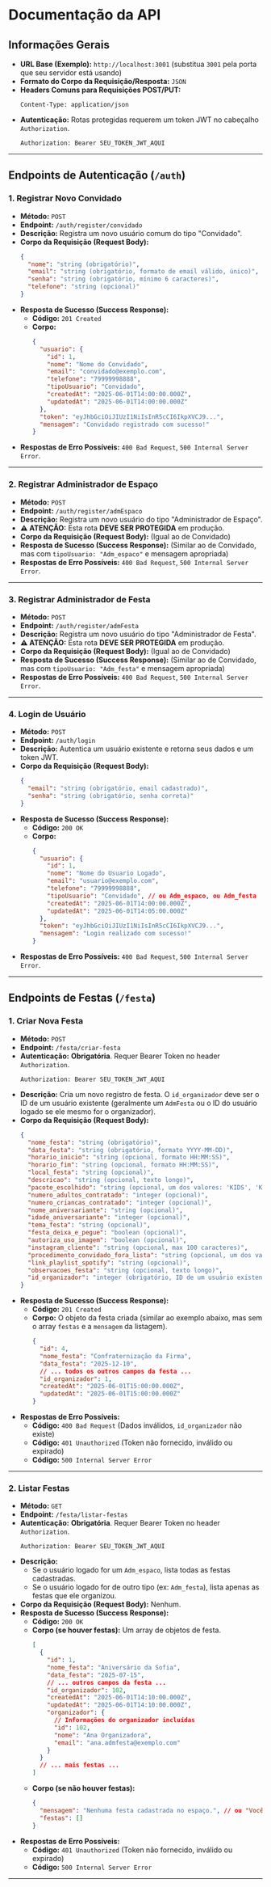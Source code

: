 # Documentação da API

## Informações Gerais

- **URL Base (Exemplo):** `http://localhost:3001` (substitua `3001` pela porta que seu servidor está usando)
- **Formato do Corpo da Requisição/Resposta:** `JSON`
- **Headers Comuns para Requisições POST/PUT:**
  ```
  Content-Type: application/json
  ```
- **Autenticação:** Rotas protegidas requerem um token JWT no cabeçalho `Authorization`.
  ```
  Authorization: Bearer SEU_TOKEN_JWT_AQUI
  ```

---

## Endpoints de Autenticação (`/auth`)

### 1. Registrar Novo Convidado

- **Método:** `POST`
- **Endpoint:** `/auth/register/convidado`
- **Descrição:** Registra um novo usuário comum do tipo "Convidado".
- **Corpo da Requisição (Request Body):**
  ```json
  {
    "nome": "string (obrigatório)",
    "email": "string (obrigatório, formato de email válido, único)",
    "senha": "string (obrigatório, mínimo 6 caracteres)",
    "telefone": "string (opcional)"
  }
  ```
- **Resposta de Sucesso (Success Response):**
  - **Código:** `201 Created`
  - **Corpo:**
    ```json
    {
      "usuario": {
        "id": 1,
        "nome": "Nome do Convidado",
        "email": "convidado@exemplo.com",
        "telefone": "79999998888",
        "tipoUsuario": "Convidado",
        "createdAt": "2025-06-01T14:00:00.000Z",
        "updatedAt": "2025-06-01T14:00:00.000Z"
      },
      "token": "eyJhbGciOiJIUzI1NiIsInR5cCI6IkpXVCJ9...",
      "mensagem": "Convidado registrado com sucesso!"
    }
    ```
- **Respostas de Erro Possíveis:** `400 Bad Request`, `500 Internal Server Error`.

---

### 2. Registrar Administrador de Espaço

- **Método:** `POST`
- **Endpoint:** `/auth/register/admEspaco`
- **Descrição:** Registra um novo usuário do tipo "Administrador de Espaço".
- **⚠️ ATENÇÃO:** Esta rota **DEVE SER PROTEGIDA** em produção.
- **Corpo da Requisição (Request Body):** (Igual ao de Convidado)
- **Resposta de Sucesso (Success Response):** (Similar ao de Convidado, mas com `tipoUsuario: "Adm_espaco"` e mensagem apropriada)
- **Respostas de Erro Possíveis:** `400 Bad Request`, `500 Internal Server Error`.

---

### 3. Registrar Administrador de Festa

- **Método:** `POST`
- **Endpoint:** `/auth/register/admFesta`
- **Descrição:** Registra um novo usuário do tipo "Administrador de Festa".
- **⚠️ ATENÇÃO:** Esta rota **DEVE SER PROTEGIDA** em produção.
- **Corpo da Requisição (Request Body):** (Igual ao de Convidado)
- **Resposta de Sucesso (Success Response):** (Similar ao de Convidado, mas com `tipoUsuario: "Adm_festa"` e mensagem apropriada)
- **Respostas de Erro Possíveis:** `400 Bad Request`, `500 Internal Server Error`.

---

### 4. Login de Usuário

- **Método:** `POST`
- **Endpoint:** `/auth/login`
- **Descrição:** Autentica um usuário existente e retorna seus dados e um token JWT.
- **Corpo da Requisição (Request Body):**
  ```json
  {
    "email": "string (obrigatório, email cadastrado)",
    "senha": "string (obrigatório, senha correta)"
  }
  ```
- **Resposta de Sucesso (Success Response):**
  - **Código:** `200 OK`
  - **Corpo:**
    ```json
    {
      "usuario": {
        "id": 1,
        "nome": "Nome do Usuario Logado",
        "email": "usuario@exemplo.com",
        "telefone": "79999998888",
        "tipoUsuario": "Convidado", // ou Adm_espaco, ou Adm_festa
        "createdAt": "2025-06-01T14:00:00.000Z",
        "updatedAt": "2025-06-01T14:05:00.000Z"
      },
      "token": "eyJhbGciOiJIUzI1NiIsInR5cCI6IkpXVCJ9...",
      "mensagem": "Login realizado com sucesso!"
    }
    ```
- **Respostas de Erro Possíveis:** `400 Bad Request`, `500 Internal Server Error`.

---

## Endpoints de Festas (`/festa`)

### 1. Criar Nova Festa

- **Método:** `POST`
- **Endpoint:** `/festa/criar-festa`
- **Autenticação:** **Obrigatória**. Requer Bearer Token no header `Authorization`.
  ```
  Authorization: Bearer SEU_TOKEN_JWT_AQUI
  ```
- **Descrição:** Cria um novo registro de festa. O `id_organizador` deve ser o ID de um usuário existente (geralmente um `AdmFesta` ou o ID do usuário logado se ele mesmo for o organizador).
- **Corpo da Requisição (Request Body):**
  ```json
  {
    "nome_festa": "string (obrigatório)",
    "data_festa": "string (obrigatório, formato YYYY-MM-DD)",
    "horario_inicio": "string (opcional, formato HH:MM:SS)",
    "horario_fim": "string (opcional, formato HH:MM:SS)",
    "local_festa": "string (opcional)",
    "descricao": "string (opcional, texto longo)",
    "pacote_escolhido": "string (opcional, um dos valores: 'KIDS', 'KIDS_MAIS_PARK', 'PLAY', 'PLAY_MAIS_PARK', 'SUPER_FESTA_COMPLETA')",
    "numero_adultos_contratado": "integer (opcional)",
    "numero_criancas_contratado": "integer (opcional)",
    "nome_aniversariante": "string (opcional)",
    "idade_aniversariante": "integer (opcional)",
    "tema_festa": "string (opcional)",
    "festa_deixa_e_pegue": "boolean (opcional)",
    "autoriza_uso_imagem": "boolean (opcional)",
    "instagram_cliente": "string (opcional, max 100 caracteres)",
    "procedimento_convidado_fora_lista": "string (opcional, um dos valores: 'PERMITIR_ANOTAR', 'CHAMAR_ANFITRIAO')",
    "link_playlist_spotify": "string (opcional)",
    "observacoes_festa": "string (opcional, texto longo)",
    "id_organizador": "integer (obrigatório, ID de um usuário existente)"
  }
  ```
- **Resposta de Sucesso (Success Response):**
  - **Código:** `201 Created`
  - **Corpo:** O objeto da festa criada (similar ao exemplo abaixo, mas sem o array `festas` e a `mensagem` da listagem).
    ```json
    {
      "id": 4,
      "nome_festa": "Confraternização da Firma",
      "data_festa": "2025-12-10",
      // ... todos os outros campos da festa ...
      "id_organizador": 1,
      "createdAt": "2025-06-01T15:00:00.000Z",
      "updatedAt": "2025-06-01T15:00:00.000Z"
    }
    ```
- **Respostas de Erro Possíveis:**
  - **Código:** `400 Bad Request` (Dados inválidos, `id_organizador` não existe)
  - **Código:** `401 Unauthorized` (Token não fornecido, inválido ou expirado)
  - **Código:** `500 Internal Server Error`

---

### 2. Listar Festas

- **Método:** `GET`
- **Endpoint:** `/festa/listar-festas`
- **Autenticação:** **Obrigatória**. Requer Bearer Token no header `Authorization`.
  ```
  Authorization: Bearer SEU_TOKEN_JWT_AQUI
  ```
- **Descrição:**
  - Se o usuário logado for um `Adm_espaco`, lista todas as festas cadastradas.
  - Se o usuário logado for de outro tipo (ex: `Adm_festa`), lista apenas as festas que ele organizou.
- **Corpo da Requisição (Request Body):** Nenhum.
- **Resposta de Sucesso (Success Response):**
  - **Código:** `200 OK`
  - **Corpo (se houver festas):** Um array de objetos de festa.
    ```json
    [
      {
        "id": 1,
        "nome_festa": "Aniversário da Sofia",
        "data_festa": "2025-07-15",
        // ... outros campos da festa ...
        "id_organizador": 102,
        "createdAt": "2025-06-01T14:10:00.000Z",
        "updatedAt": "2025-06-01T14:10:00.000Z",
        "organizador": {
          // Informações do organizador incluídas
          "id": 102,
          "nome": "Ana Organizadora",
          "email": "ana.admfesta@exemplo.com"
        }
      }
      // ... mais festas ...
    ]
    ```
  - **Corpo (se não houver festas):**
    ```json
    {
      "mensagem": "Nenhuma festa cadastrada no espaço.", // ou "Você ainda não tem festas cadastradas."
      "festas": []
    }
    ```
- **Respostas de Erro Possíveis:**
  - **Código:** `401 Unauthorized` (Token não fornecido, inválido ou expirado)
  - **Código:** `500 Internal Server Error`

---
